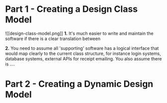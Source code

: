 


# Part 1 - Creating a Design Class Model
![[design-class-model.png]]
**1.** It's much easier to write and maintain the software if there is a clear translation between

**2.** You need to assume all 'supporting' software has a logical interface that would map clearly to the current class structure, for instance login systems, database systems, external APIs for receipt emailing. You also assume there is ....


# Part 2 - Creating a Dynamic Design Model



